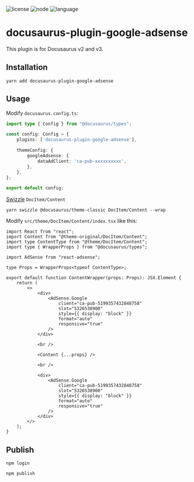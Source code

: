 ![license](https://img.shields.io/github/license/hhk7734/docusaurus-plugin-google-adsense)
![node](https://img.shields.io/github/package-json/v/hhk7734/docusaurus-plugin-google-adsense?sort=semver)
![language](https://img.shields.io/github/languages/top/hhk7734/docusaurus-plugin-google-adsense)

# docusaurus-plugin-google-adsense

This plugin is for Docusaurus v2 and v3.

## Installation

```shell
yarn add docusaurus-plugin-google-adsense
```

## Usage

Modify `docusaurus.config.ts`:

```ts
import type { Config } from "@docusaurus/types";

const config: Config = {
	plugins: ['docusaurus-plugin-google-adsense'],

	themeConfig: {
		googleAdsense: {
			dataAdClient: 'ca-pub-xxxxxxxxxx',
		},
	},
};

export default config;
```

[Swizzle](https://docusaurus.io/docs/swizzling) `DocItem/Content`

```shell
yarn swizzle @docusaurus/theme-classic DocItem/Content --wrap
```

Modify `src/theme/DocItem/Content/index.tsx` like this:

```tsx
import React from "react";
import Content from "@theme-original/DocItem/Content";
import type ContentType from "@theme/DocItem/Content";
import type { WrapperProps } from "@docusaurus/types";

import AdSense from "react-adsense";

type Props = WrapperProps<typeof ContentType>;

export default function ContentWrapper(props: Props): JSX.Element {
	return (
		<>
			<div>
				<AdSense.Google
					client="ca-pub-5199357432848758"
					slot="5326538900"
					style={{ display: "block" }}
					format="auto"
					responsive="true"
				/>
			</div>

			<br />

			<Content {...props} />

			<br />

			<div>
				<AdSense.Google
					client="ca-pub-5199357432848758"
					slot="5326538900"
					style={{ display: "block" }}
					format="auto"
					responsive="true"
				/>
			</div>
		</>
	);
}
```

## Publish

```shell
npm login
```

```shell
npm publish
```
